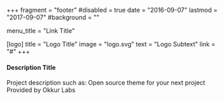 +++
fragment = "footer"
#disabled = true
date = "2016-09-07"
lastmod = "2017-09-07"
#background = ""

menu_title = "Link Title"

[logo]
    title = "Logo Title"
    image = "logo.svg"
    text = "Logo Subtext"
    link = "#"
+++

#### Description Title

Project description such as:
Open source theme for your next project
Provided by Okkur Labs
